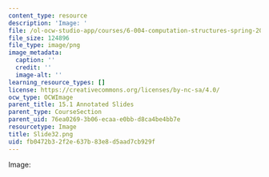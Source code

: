 ```yaml
---
content_type: resource
description: 'Image: '
file: /ol-ocw-studio-app/courses/6-004-computation-structures-spring-2017/fb0472b32f2e637b83e8d5aad7cb929f_Slide32.png
file_size: 124896
file_type: image/png
image_metadata:
  caption: ''
  credit: ''
  image-alt: ''
learning_resource_types: []
license: https://creativecommons.org/licenses/by-nc-sa/4.0/
ocw_type: OCWImage
parent_title: 15.1 Annotated Slides
parent_type: CourseSection
parent_uid: 76ea0269-3b06-ecaa-e0bb-d8ca4be4bb7e
resourcetype: Image
title: Slide32.png
uid: fb0472b3-2f2e-637b-83e8-d5aad7cb929f
---
```

Image: 